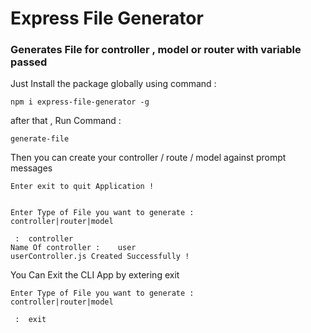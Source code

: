 # Express File Generator

### Generates File for controller , model or router with variable passed

Just Install the package globally using command :

```
npm i express-file-generator -g
```

after that , Run Command :

```
generate-file
```

Then you can create your controller / route / model against prompt messages

```
Enter exit to quit Application !


Enter Type of File you want to generate :
controller|router|model

 :  controller
Name Of controller :    user
userController.js Created Successfully !
```

You Can Exit the CLI App by extering exit

```
Enter Type of File you want to generate :
controller|router|model

 :  exit
```
